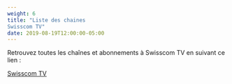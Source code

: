 ```yaml
---
weight: 6
title: "Liste des chaines
Swisscom TV"
date: 2019-08-19T12:00:00-05:00
---
```

Retrouvez toutes les chaînes et abonnements à Swisscom TV en suivant ce lien :  

<a href="https://www.swisscom.ch/fr/clients-prives/internet-television-reseaufixe/swisscom-tv/chaines/liste-chaines.html#cl%5Bdevice%5D%5B%5D=tv/" target="_blank">Swisscom TV</a>
